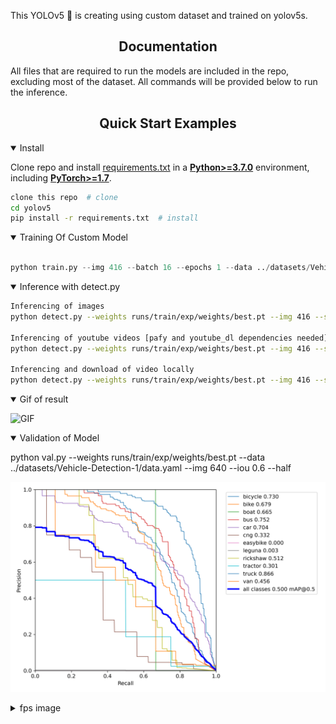 <p>
This YOLOv5 🚀 is creating using custom dataset and trained on yolov5s.
</p>


## <div align="center">Documentation</div>

All files that are required to run the models are included in the repo, excluding most of the dataset. All commands will be provided below to run the inference.

## <div align="center">Quick Start Examples</div>

<details open>
<summary>Install</summary>

Clone repo and install [requirements.txt](https://github.com/ultralytics/yolov5/blob/master/requirements.txt) in a
[**Python>=3.7.0**](https://www.python.org/) environment, including
[**PyTorch>=1.7**](https://pytorch.org/get-started/locally/).

```bash
clone this repo  # clone
cd yolov5
pip install -r requirements.txt  # install
```

</details>

<details open>
<summary>Training Of Custom Model</summary>


```python

python train.py --img 416 --batch 16 --epochs 1 --data ../datasets/Vehicle-Detection-1/data.yaml --weights runs/train/exp/weights/best.pt --cache
```

</details>



<details open>
<summary>Inference with detect.py</summary>

```bash
Inferencing of images
python detect.py --weights runs/train/exp/weights/best.pt --img 416 --source ../datasets/Vehicles-Detection-1/test/images
   
Inferencing of youtube videos [pafy and youtube_dl dependencies needed] 
python detect.py --weights runs/train/exp/weights/best.pt --img 416 --source {insert link of youtube video}
   
Inferencing and download of video locally
python detect.py --weights runs/train/exp/weights/best.pt --img 416 --source {path to video}
```

</details>


<details open>
   <summary> Gif of result </summary>
   
   ![GIF](https://github.com/Gary-Ng/VehicleDetection/blob/main/yolov5/yolov5/images/yolov5.gif)
   </details>
   
</details>

<details open>
   <summary> Validation of Model </summary>
   
   python val.py --weights runs/train/exp/weights/best.pt --data ../datasets/Vehicle-Detection-1/data.yaml --img 640 --iou 0.6 --half
   
   ![PR_curve](https://github.com/Gary-Ng/VehicleDetection/blob/main/yolov5/yolov5/runs/val/exp/PR_curve.png)
 </details>

<details>
   <summary>fps image</summary>
    ![fps](https://github.com/Gary-Ng/VehicleDetection/blob/main/yolov5/yolov5/images/yolov5_fps.jpg)
   
<details>
<summary> Contribution and Credits </summary>
## <div align="center">Contribute</div>

We love your input! We want to make contributing to YOLOv5 as easy and transparent as possible. Please see our [Contributing Guide](CONTRIBUTING.md) to get started, and fill out the [YOLOv5 Survey](https://ultralytics.com/survey?utm_source=github&utm_medium=social&utm_campaign=Survey) to send us feedback on your experiences. Thank you to all our contributors!

<a href="https://github.com/ultralytics/yolov5/graphs/contributors"><img src="https://opencollective.com/ultralytics/contributors.svg?width=990" /></a>

## <div align="center">Contact</div>

For YOLOv5 bugs and feature requests please visit [GitHub Issues](https://github.com/ultralytics/yolov5/issues). For business inquiries or
professional support requests please visit [https://ultralytics.com/contact](https://ultralytics.com/contact).

<br>

<div align="center">
    <a href="https://github.com/ultralytics">
        <img src="https://github.com/ultralytics/yolov5/releases/download/v1.0/logo-social-github.png" width="3%"/>
    </a>
    <img width="3%" />
    <a href="https://www.linkedin.com/company/ultralytics">
        <img src="https://github.com/ultralytics/yolov5/releases/download/v1.0/logo-social-linkedin.png" width="3%"/>
    </a>
    <img width="3%" />
    <a href="https://twitter.com/ultralytics">
        <img src="https://github.com/ultralytics/yolov5/releases/download/v1.0/logo-social-twitter.png" width="3%"/>
    </a>
    <img width="3%" />
    <a href="https://www.producthunt.com/@glenn_jocher">
    <img src="https://github.com/ultralytics/yolov5/releases/download/v1.0/logo-social-producthunt.png" width="3%"/>
    </a>
    <img width="3%" />
    <a href="https://youtube.com/ultralytics">
        <img src="https://github.com/ultralytics/yolov5/releases/download/v1.0/logo-social-youtube.png" width="3%"/>
    </a>
    <img width="3%" />
    <a href="https://www.facebook.com/ultralytics">
        <img src="https://github.com/ultralytics/yolov5/releases/download/v1.0/logo-social-facebook.png" width="3%"/>
    </a>
    <img width="3%" />
    <a href="https://www.instagram.com/ultralytics/">
        <img src="https://github.com/ultralytics/yolov5/releases/download/v1.0/logo-social-instagram.png" width="3%"/>
    </a>
</div>
</details>

